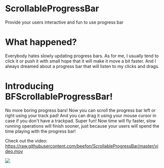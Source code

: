 # ScrollableProgressBar
Provide your users interactive and fun to use progress bar

# What happened?

Everybody hates slowly updating progress bars. As for me, I usually tend to click it or push it with small hope that it will make it move a bit faster. And I always dreamed about a progress bar that will listen to my clicks and drags.

# Introducing BFScrollableProgressBar!

No more boring progress bars! Now you can scroll the progress bar left or right using your track pad! And you can drag it using your mouse cursor in case if you don't have a trackpad. Super fun! Now time will fly faster, slow running operations will finish sooner, just because your users will spend the time playing with the progress bar!

Check out the video: https://raw.githubusercontent.com/beefon/ScrollableProgressBar/master/video.mov

![](https://raw.githubusercontent.com/beefon/ScrollableProgressBar/master/demo.gif)
